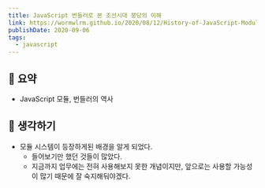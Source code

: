 ```yaml
---
title: JavaScript 번들러로 본 조선시대 붕당의 이해
link: https://wormwlrm.github.io/2020/08/12/History-of-JavaScript-Modules-and-Bundlers.html
publishDate: 2020-09-06
tags:
  - javascript
---
```

## 📝 요약 
- JavaScript 모듈, 번들러의 역사 

## 🤔 생각하기 
- 모듈 시스템이 등장하게된 배경을 알게 되었다.
  - 들어보기만 했던 것들이 많았다.  
  - 지금까지 업무에는 전혀 사용해보지 못한 개념이지만, 앞으로는 사용할 가능성이 많기 때문에 잘 숙지해둬야겠다.